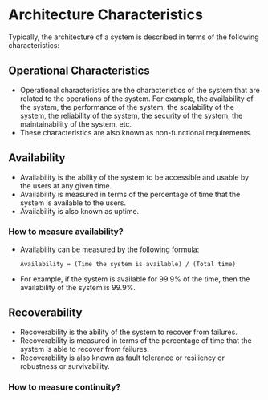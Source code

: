 # Architecture Characteristics

Typically, the architecture of a system is described in terms of the following characteristics:

## Operational Characteristics

- Operational characteristics are the characteristics of the system that are related to the operations of the system. For example, the availability of the system, the performance of the system, the scalability of the system, the reliability of the system, the security of the system, the maintainability of the system, etc.
- These characteristics are also known as non-functional requirements.

## Availability

- Availability is the ability of the system to be accessible and usable by the users at any given time.
- Availability is measured in terms of the percentage of time that the system is available to the users.
- Availability is also known as uptime.

### How to measure availability?

- Availability can be measured by the following formula:

  ```text
  Availability = (Time the system is available) / (Total time)
  ```
- For example, if the system is available for 99.9% of the time, then the availability of the system is 99.9%.


## Recoverability

- Recoverability is the ability of the system to recover from failures.
- Recoverability is measured in terms of the percentage of time that the system is able to recover from failures.
- Recoverability is also known as fault tolerance or resiliency or robustness or survivability.

### How to measure continuity?



